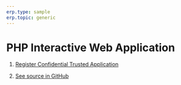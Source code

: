 ```yaml
---
erp.type: sample
erp.topic: generic
---
```


# PHP Interactive Web Application

1. [Register Confidential Trusted Application](../common-tasks/register-trusted-app.md#register-interactive-confidential-application)

2. [See source in GitHub](https://github.com/ErpNetDocs/dev/tree/master/domain-api/samples/src/php)
